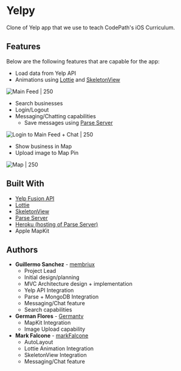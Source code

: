 # Yelpy

Clone of Yelp app that we use to teach CodePath's iOS Curriculum.

## Features

Below are the following features that are capable for the app:

- Load data from Yelp API
- Animations using [Lottie](https://airbnb.io/lottie/#/) and [SkeletonView](https://github.com/Juanpe/SkeletonView)

![Main Feed | 250](https://imgur.com/EJGYjhl.gif)

- Search businesses
- Login/Logout
- Messaging/Chatting capabilities
  - Save messages using [Parse Server](https://parseplatform.org/)

![Login to Main Feed + Chat | 250](https://imgur.com/XIdD7Bb.gif)

- Show business in Map
- Upload image to Map Pin

![Map | 250](https://i.imgur.com/Npz2m1A.gif)

## Built With

- [Yelp Fusion API](https://www.yelp.com/fusion)
- [Lottie](https://airbnb.io/lottie/#/)
- [SkeletonView](https://github.com/Juanpe/SkeletonView)
- [Parse Server](https://parseplatform.org/)
- [Heroku (hosting of Parse Server)](https://heroku.com)
- Apple MapKit


## Authors

- **Guillermo Sanchez** - [membriux](https://github.com/membriux)
  - Project Lead
  - Initial design/planning
  - MVC Architecture design + implementation
  - Yelp API Integration
  - Parse + MongoDB Integration
  - Messaging/Chat feature
  - Search capabilities
- **German Flores** - [Germantv](https://github.com/Germantv)
  - MapKit Integration
  - Image Upload capability
- **Mark Falcone** - [markFalcone](https://github.com/markFalcone)
  - AutoLayout
  - Lottie Animation Integration
  - SkeletonView Integration
  - Messaging/Chat feature
